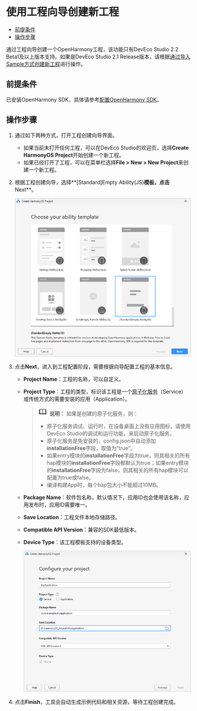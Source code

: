 # 使用工程向导创建新工程<a name="ZH-CN_TOPIC_0000001176969367"></a>

-   [前提条件](#section13642104391619)
-   [操作步骤](#section132671712101714)

通过工程向导创建一个OpenHarmony工程，该功能只有DevEco Studio 2.2 Beta1及以上版本支持。如果是DevEco Studio 2.1 Release版本，请根据[通过导入Sample方式创建新工程](通过导入Sample方式创建新工程.md)进行操作。

## 前提条件<a name="section13642104391619"></a>

已安装OpenHarmony SDK，具体请参考[配置OpenHarmony SDK](配置OpenHarmony-SDK.md)。

## 操作步骤<a name="section132671712101714"></a>

1.  通过如下两种方式，打开工程创建向导界面。
    -   如果当前未打开任何工程，可以在DevEco Studio的欢迎页，选择**Create HarmonyOS Project**开始创建一个新工程。
    -   如果已经打开了工程，可以在菜单栏选择**File \> New \> New Project**来创建一个新工程。

2.  根据工程创建向导，选择**\[Standard\]Empty Ability\(JS\)**模板，点击**Next**。

    ![](figures/zh-cn_image_0000001177051523.png)

3.  点击**Next**，进入到工程配置阶段，需要根据向导配置工程的基本信息。
    -   **Project Name**：工程的名称，可以自定义。
    -   **Project Type**：工程的类型，标识该工程是一个[原子化服务](https://developer.harmonyos.com/cn/docs/documentation/doc-guides/atomic-service-definition-0000001090840664)（Service）或传统方式的需要安装的应用（Application）。

        >![](public_sys-resources/icon-note.gif) **说明：** 
        >如果是创建的原子化服务，则：
        >-   原子化服务调试、运行时，在设备桌面上没有应用图标，请使用DevEco Studio的调试和运行功能，来启动原子化服务。
        >-   原子化服务是免安装的，config.json中自动添加**installationFree**字段，取值为“true”。
        >-   如果entry模块的**installationFree**字段为true，则其相关的所有hap模块的**installationFree**字段都默认为true；如果entry模块的**installationFree**字段为false，则其相关的所有hap模块可以配置为true或false。
        >-   编译构建App时，每个hap包大小不能超过10MB。

    -   **Package Name**：软件包名称，默认情况下，应用ID也会使用该名称，应用发布时，应用ID需要唯一。
    -   **Save Location**：工程文件本地存储路径。
    -   **Compatible API Version**：兼容的SDK最低版本。
    -   **Device Type**：该工程模板支持的设备类型。

        ![](figures/zh-cn_image_0000001130932554.png)

4.  点击**Finish**，工具会自动生成示例代码和相关资源，等待工程创建完成。


